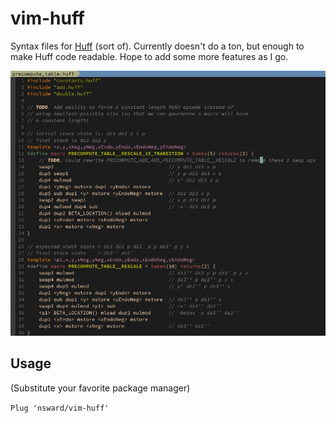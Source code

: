 # vim-huff
Syntax files for [Huff](https://github.com/AztecProtocol/AZTEC/tree/master/packages/huff) (sort of). Currently doesn't do a ton, but enough to make Huff code readable. Hope to add some more features as I go.

![highlighting example](./res/highlighting.jpg)

## Usage
(Substitute your favorite package manager)  

`Plug 'nsward/vim-huff'`
